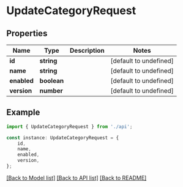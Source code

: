 # UpdateCategoryRequest


## Properties

Name | Type | Description | Notes
------------ | ------------- | ------------- | -------------
**id** | **string** |  | [default to undefined]
**name** | **string** |  | [default to undefined]
**enabled** | **boolean** |  | [default to undefined]
**version** | **number** |  | [default to undefined]

## Example

```typescript
import { UpdateCategoryRequest } from './api';

const instance: UpdateCategoryRequest = {
    id,
    name,
    enabled,
    version,
};
```

[[Back to Model list]](../README.md#documentation-for-models) [[Back to API list]](../README.md#documentation-for-api-endpoints) [[Back to README]](../README.md)
